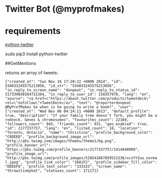 # Twitter Bot (@myprofmakes)

# requirements

[python-twitter](https://github.com/bear/python-twitter)

sudo pip3 install python-twitter


##GetMentions 

returns an array of tweets:

`
{"created_at": "Sun Nov 16 17:20:22 +0000 2014",
 "id": 534033245575213056,
 "id_str": "534033245575213056",
 "in_reply_to_screen_name": "donpeat",
 "in_reply_to_status_id": 317339030104715264,
 "in_reply_to_user_id": 158357978,
 "lang": "en",
 "source": "<a href=\"https://about.twitter.com/products/tweetdeck\" rel=\"nofollow\">TweetDeck</a>",
 "text": "@reporterdonpeat @MyProfMakes So when is he going to write a book?",
 "user": {"created_at": "Wed Nov 06 04:24:11 +0000 2013",
          "default_profile": true,
          "description": "If your family tree doesn't fork, you might be a redneck. Genes & chromosomes",
          "favourites_count": 22104,
          "followers_count": 943,
          "friends_count": 931,
          "geo_enabled": true,
          "id": 2177337757,
          "lang": "en",
          "listed_count": 18,
          "location": "Toronto, Ontario",
          "name": "Christina",
          "profile_background_color": "C0DEED",
          "profile_background_image_url": "http://abs.twimg.com/images/themes/theme1/bg.png",
          "profile_banner_url": "https://pbs.twimg.com/profile_banners/2177337757/1414848989",
          "profile_image_url": "http://pbs.twimg.com/profile_images/528541667859521536/xcxYY2uu_normal.jpeg",
          "profile_link_color": "1DA1F2",
          "profile_sidebar_fill_color": "DDEEF6",
          "profile_text_color": "333333",
          "screen_name": "throwitinmyhat",
          "statuses_count": 17117}}
`
